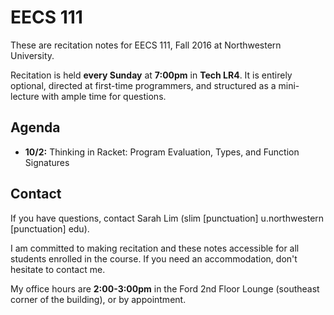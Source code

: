 # EECS 111

These are recitation notes for EECS 111, Fall 2016 at Northwestern University.

Recitation is held **every Sunday** at **7:00pm** in **Tech LR4**. It is entirely optional, directed at first-time programmers, and structured as a mini-lecture with ample time for questions.

## Agenda

- **10/2:** Thinking in Racket: Program Evaluation, Types, and Function Signatures

## Contact

If you have questions, contact Sarah Lim (slim [punctuation] u.northwestern [punctuation] edu).

I am committed to making recitation and these notes accessible for all students enrolled in the course. If you need an accommodation, don't hesitate to contact me.

My office hours are **2:00-3:00pm** in the Ford 2nd Floor Lounge (southeast corner of the building), or by appointment.
